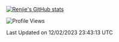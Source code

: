 [![Renjie's GitHub stats](https://github-readme-stats.vercel.app/api?username=liurenjie1024&show_icons=true&theme=chartreuse-dark)](https://github.com/anuraghazra/github-readme-stats)

<!--START_SECTION:waka-->
![Profile Views](http://img.shields.io/badge/Profile%20Views-15-blue)


 Last Updated on 12/02/2023 23:43:13 UTC
<!--END_SECTION:waka-->

